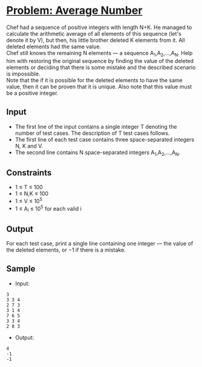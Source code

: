 # [Problem: Average Number](https://www.codechef.com/problems/AVG)

Chef had a sequence of positive integers with length N+K. He managed to calculate the arithmetic average of all elements of this sequence (let's denote it by V), but then, his little brother deleted K elements from it. All deleted elements had the same value. <br>
Chef still knows the remaining N elements — a sequence A<sub>1</sub>,A<sub>2</sub>,...,A<sub>N</sub>. Help him with restoring the original sequence by finding the value of the deleted elements or deciding that there is some mistake and the described scenario is impossible. <br>
Note that the if it is possible for the deleted elements to have the same value, then it can be proven that it is unique. Also note that this value must be a positive integer.

## Input

- The first line of the input contains a single integer T denoting the number of test cases. The description of T test cases follows.
- The first line of each test case contains three space-separated integers N, K and V.
- The second line contains N space-separated integers A<sub>1</sub>,A<sub>2</sub>,...,A<sub>N</sub>.

## Constraints

- 1 ≤ T ≤ 100
- 1 ≤ N,K ≤ 100
- 1 ≤ V ≤ 10<sup>5</sup>
- 1 ≤ A<sub>i</sub> ≤ 10<sup>5</sup> for each valid i

## Output

For each test case, print a single line containing one integer — the value of the deleted elements, or −1 if there is a mistake.

## Sample

- Input:
```
3
3 3 4
2 7 3
3 1 4
7 6 5
3 3 4
2 8 3
```

- Output:
```
4
-1
-1
```
